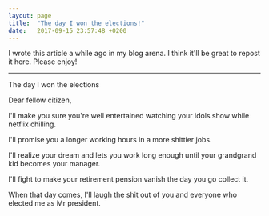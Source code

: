 ```yaml
---
layout: page
title:  "The day I won the elections!"
date:   2017-09-15 23:57:48 +0200
---
```

I wrote this article a while ago in my blog arena. I think it'll be great to repost it here.
Please enjoy!

<hr>
The day I won the elections

Dear fellow citizen,

I'll make you sure you're well entertained watching your idols show while netflix chilling.

I'll promise you a longer working hours in a more shittier jobs.

I'll realize your dream and lets you work long enough until your grandgrand kid becomes your manager.

I'll fight to make your retirement pension vanish the day you go collect it.

When that day comes, I'll laugh the shit out of you and everyone who elected me as Mr president.

[Source from sboura.com]: https://www.sboura.com/the-day-i-won-the-elections/
[jekyll-gh]:   https://github.com/jekyll/jekyll
[jekyll-talk]: https://talk.jekyllrb.com/
